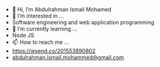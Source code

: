 - 👋 Hi, I’m Abdulrahman Ismail Mohamed
- 👀 I’m interested in ...
-  Software engineering and web application programming 
- 🌱 I’m currently learning ...
- Node JS
- 📫 How to reach me ...
- https://wsend.co/201553890802
- abdulrahman.ismail.mohammed@gmail.com

<!---
AbdulrahmanIsmailMohamed/AbdulrahmanIsmailMohamed is a ✨ special ✨ repository because its `README.md` (this file) appears on your GitHub profile.
You can click the Preview link to take a look at your changes.
--->
